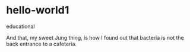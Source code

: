 # hello-world1

educational

And that, my sweet Jung thing, is how I found out that bacteria is not the back entrance to a cafeteria.

